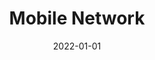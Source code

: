 ---
title: Mobile Network
summary: 모바일 네트워크는 이동성과 접근성을 제공하며, 5G 기술의 발전으로 빠르고 효율적인 통신을 가능하게 하여 미래의 네트워크 혁신을 이끌고 있습니다.
tags:
  - Mobile
date: 2022-01-01
external_link: https://en.wikipedia.org/wiki/Cellular_network
---